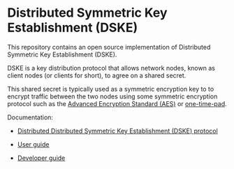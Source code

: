 # Distributed Symmetric Key Establishment (DSKE)

This repository contains an open source implementation of Distributed Symmetric Key Establishment
(DSKE).

DSKE is a key distribution protocol that allows network nodes, known as client nodes (or clients
for short), to agree on a shared secret.

This shared secret is typically used as a symmetric encryption key to to encrypt traffic between the
two nodes using some symmetric encryption protocol such as the
[Advanced Encryption Standard (AES)](https://en.wikipedia.org/wiki/Advanced_Encryption_Standard)
or
[one-time-pad](https://en.wikipedia.org/wiki/One-time_pad).

Documentation:

* [Distributed Distributed Symmetric Key Establishment (DSKE) protocol](docs/dske-protocol.md)

* [User guide](/docs/user-guide.md)

* [Developer guide](/docs/developer-guide.md)

